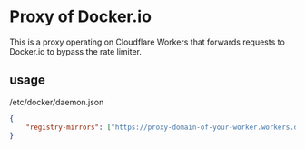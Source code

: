 # Proxy of Docker.io
This is a proxy operating on Cloudflare Workers that forwards requests to Docker.io to bypass the rate limiter.

## usage
/etc/docker/daemon.json
```json
{
    "registry-mirrors": ["https://proxy-domain-of-your-worker.workers.dev"],
}
```